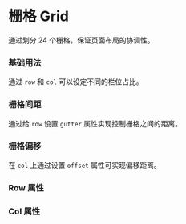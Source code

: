 <script setup lang="ts">
  import rowProps from "../example/grid/row-props.ts";
  import colProps from "../example/grid/col-props.ts";
</script>

# 栅格 Grid
通过划分 24 个栅格，保证页面布局的协调性。

### 基础用法
通过 `row` 和 `col` 可以设定不同的栏位占比。
<demo-block src="example/grid/basic"></demo-block>

### 栅格间距
通过给 `row` 设置 `gutter` 属性实现控制栅格之间的距离。
<demo-block src="example/grid/gutter"></demo-block>

### 栅格偏移
在 `col` 上通过设置 `offset` 属性可实现偏移距离。
<demo-block src="example/grid/offset"></demo-block>

### Row 属性
<table-block type="props" :data="rowProps"></table-block>

### Col 属性
<table-block type="props" :data="colProps"></table-block>